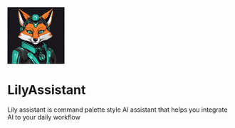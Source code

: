 <img src="https://raw.githubusercontent.com/PolarLabsRC/LilyAssistant/fd9f97bc4401f1a8c34e86919313770606041876/src/lib/images/fox.png" width="128">

# LilyAssistant
Lily assistant is command palette style AI assistant that helps you integrate AI to your daily workflow